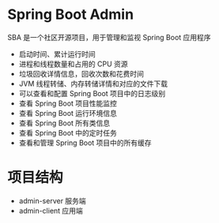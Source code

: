 # Spring Boot Admin

SBA 是一个社区开源项目，用于管理和监视 Spring Boot 应用程序

- 启动时间、累计运行时间
- 进程和线程数量和占用的 CPU 资源
- 垃圾回收详情信息，回收次数和花费时间
- JVM 线程转储、内存转储详情和对应的文件下载
- 可以查看和配置 Spring Boot 项目中的日志级别
- 查看 Spring Boot 项目性能监控
- 查看 Spring Boot 运行环境信息
- 查看 Spring Boot 所有类信息
- 查看 Spring Boot 中的定时任务
- 查看和管理 Spring Boot 项目中的所有缓存

# 项目结构

- admin-server 服务端
- admin-client 应用端